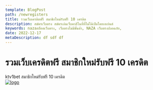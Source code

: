 ```yaml
---
template: BlogPost
path: /newregisters
title: รวมเว็บเครดิตฟรี สมาชิกใหม่รับฟรี 10 เครดิต
description: สมัครเว็บตรง สมัครเล่นเว็บคาสิโนที่ที่ไม่ได้เปิดโดยเอเย่นต์
keywords: nazaสล็อตเว็บตรง, เว็บตรงไม่มีขั้นต่ำ, NAZA เว็บตรงปลอดภัย,
date: 2022-12-17
metaDescription: df sdf df
---
```

# รวมเว็บเครดิตฟรี สมาชิกใหม่รับฟรี 10 เครดิต  
ktv1bet สมาชิกใหม่รับฟรี 10 เครดิต  
[![logo](https://rocketwin-office-c1.imgix.net/KTVBET/LOGO_WEB_/KTVBET-LOGO31.png)](https://ktv1bet.com/register?token=lA4LpW9PP73yCJTG)

